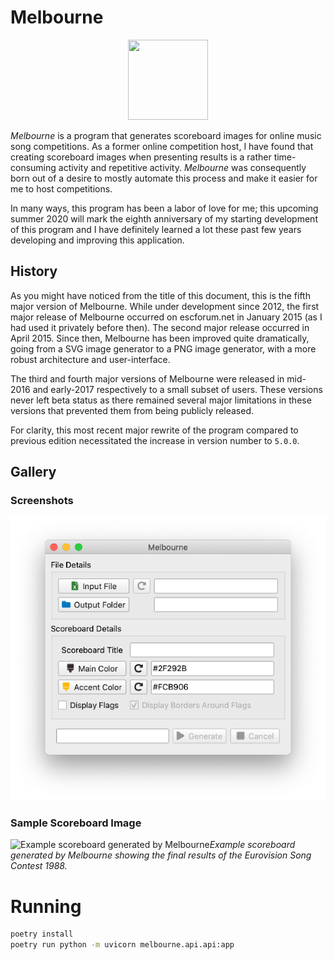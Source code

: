 # Melbourne

<p align="center">
    <img width="128" height="128" src="/resources/logo_128.png?raw=true">
</p>

*Melbourne* is a program that generates scoreboard images for online music song competitions. As a former online competition host, I have found that creating scoreboard images when presenting results is a rather time-consuming activity and repetitive activity. *Melbourne* was consequently born out of a desire to mostly automate this process and make it easier for me to host competitions.

In many ways, this program has been a labor of love for me; this upcoming summer 2020 will mark the eighth anniversary of my starting development of this program and I have definitely learned a lot these past few years developing and improving this application.

## History

As you might have noticed from the title of this document, this is the fifth major version of Melbourne. While under development since 2012, the first major release of Melbourne occurred on escforum.net in January 2015 (as I had used it privately before then). The second major release occurred in April 2015. Since then, Melbourne has been improved quite dramatically, going from a SVG image generator to a PNG image generator, with a more robust architecture and user-interface. 

The third and fourth major versions of Melbourne were released in mid-2016 and early-2017 respectively to a small subset of users. These versions never left beta status as there remained several major limitations in these versions that prevented them from being publicly released.

For clarity, this most recent major rewrite of the program compared to previous edition necessitated the increase in version number to `5.0.0`.

## Gallery

### Screenshots
![Screenshot of Melbourne](/resources/screenshot.png)

### Sample Scoreboard Image
![Example scoreboard generated by Melbourne](/resources/1988.png)*Example scoreboard generated by Melbourne showing the final results of the Eurovision Song Contest 1988.*

# Running 

```bash
poetry install
poetry run python -m uvicorn melbourne.api.api:app
```